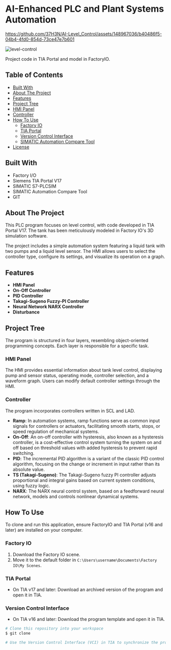 # AI-Enhanced PLC and Plant Systems Automation




https://github.com/37H3N/AI-Level_Control/assets/148967036/b40486f5-04b4-4fd0-854d-73ce47e7b601


![level-control](https://github.com/37H3N/AI-Level_Control/assets/148967036/f92ba11a-08b3-4f76-92d0-f5def17af896)

Project code in TIA Portal and model in FactoryIO.

## Table of Contents
- [Built With](#built-with)
- [About The Project](#about-the-project)
- [Features](#features)
- [Project Tree](#project-tree)
- [HMI Panel](#hmi-panel)
- [Controller](#controller)
- [How To Use](#how-to-use)
  - [Factory IO](#factory-io)
  - [TIA Portal](#tia-portal)
  - [Version Control Interface](#version-control-interface)
  - [SIMATIC Automation Compare Tool](#simatic-automation-compare-tool)
- [License](#license)

## Built With
- Factory I/O
- Siemens TIA Portal V17
- SIMATIC S7-PLCSIM
- SIMATIC Automation Compare Tool
- GIT

## About The Project
This PLC program focuses on level control, with code developed in TIA Portal V17. The tank has been meticulously modeled in Factory IO's 3D simulation software.

The project includes a simple automation system featuring a liquid tank with two pumps and a liquid level sensor. The HMI allows users to select the controller type, configure its settings, and visualize its operation on a graph.

## Features
- **HMI Panel**
- **On-Off Controller**
- **PID Controller**
- **Takagi-Sugeno Fuzzy-PI Controller**
- **Neural Network NARX Controller**
- **Disturbance**

## Project Tree
The program is structured in four layers, resembling object-oriented programming concepts. Each layer is responsible for a specific task.

### HMI Panel
The HMI provides essential information about tank level control, displaying pump and sensor status, operating mode, controller selection, and a waveform graph. Users can modify default controller settings through the HMI.

### Controller
The program incorporates controllers written in SCL and LAD.

- **Ramp**: In automation systems, ramp functions serve as common input signals for controllers or actuators, facilitating smooth starts, stops, or speed regulation of mechanical systems.
- **On-Off**: An on-off controller with hysteresis, also known as a hysteresis controller, is a cost-effective control system turning the system on and off based on threshold values with added hysteresis to prevent rapid switching.
- **PID**: The incremental PID algorithm is a variant of the classic PID control algorithm, focusing on the change or increment in input rather than its absolute value.
- **TS (Takagi-Sugeno)**: The Takagi-Sugeno fuzzy PI controller adjusts proportional and integral gains based on current system conditions, using fuzzy logic.
- **NARX**: The NARX neural control system, based on a feedforward neural network, models and controls nonlinear dynamical systems.

## How To Use
To clone and run this application, ensure FactoryIO and TIA Portal (v16 and later) are installed on your computer.

### Factory IO
1. Download the Factory IO scene.
2. Move it to the default folder in `C:\Users\username\Documents\Factory IO\My Scenes`.

### TIA Portal
- On TIA v17 and later: Download an archived version of the program and open it in TIA.

### Version Control Interface
- On TIA v16 and later: Download the program template and open it in TIA.

```bash
# Clone this repository into your workspace
$ git clone 

# Use the Version Control Interface (VCI) in TIA to synchronize the program
